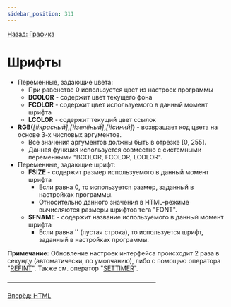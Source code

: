 ```yaml
---
sidebar_position: 311
---
```

[Назад: Графика](..\..\..\wiki\design\graphics.md)

# Шрифты

* Переменные, задающие цвета:
    * При равенстве 0 используется цвет из настроек программы
    * **BCOLOR** - содержит цвет текущего фона
    * **FCOLOR** - содержит цвет используемого в данный момент шрифта
    * **LCOLOR** - содержит текущий цвет ссылок
* **RGB(***\[#красный\]***,***\[#зелёный\]***,***\[#синий\]***)** - возвращает код цвета на основе 3-х числовых аргументов.
    * Все значения аргументов должны быть в отрезке \[0, 255\].
    * Данная функция используется совместно с системными переменными "BCOLOR, FCOLOR, LCOLOR".
* Переменные, задающие шрифт:
    * **FSIZE** - содержит размер используемого в данный момент шрифта
        * Если равна 0, то используется размер, заданный в настройках программы.
        * Относительно данного значения в HTML-режиме вычисляются размеры шрифтов тега "FONT".
    * **\$FNAME** - содержит название используемого в данный момент шрифта
        *  Если равна \'\' (пустая строка), то используется шрифт, заданный в настройках программы.

**Примечание:** Обновление настроек интерфейса происходит 2 раза в секунду (автоматически, по умолчанию), либо с помощью оператора "[REFINT](..\..\..\wiki\design\graphics.md)". Также см. оператор "[SETTIMER](..\..\..\wiki\programming\service_locations.md)".

————————————————————————

[Вперёд: HTML](..\..\..\wiki\design\html.md)

